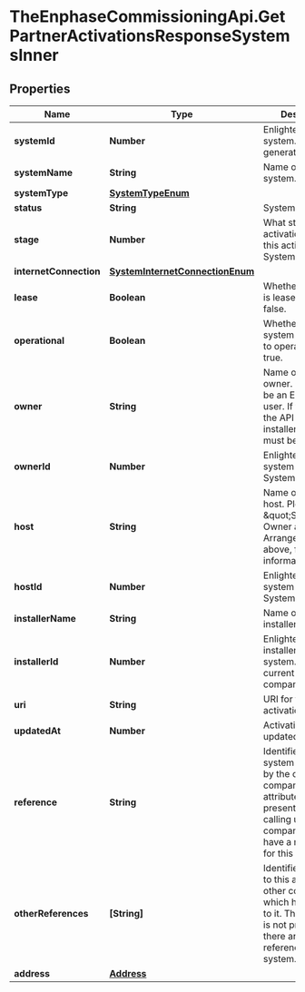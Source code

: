 # TheEnphaseCommissioningApi.GetPartnerActivationsResponseSystemsInner

## Properties

Name | Type | Description | Notes
------------ | ------------- | ------------- | -------------
**systemId** | **Number** | Enlighten ID of this system. System-generated. | [optional] 
**systemName** | **String** | Name of the system. | [optional] 
**systemType** | [**SystemTypeEnum**](SystemTypeEnum.md) |  | [optional] 
**status** | **String** | System&#39;s status. | [optional] 
**stage** | **Number** | What stage of the activation process this activation is in. System-generated. | [optional] 
**internetConnection** | [**SystemInternetConnectionEnum**](SystemInternetConnectionEnum.md) |  | [optional] 
**lease** | **Boolean** | Whether the system is leased. Default false. | [optional] 
**operational** | **Boolean** | Whether this system is permitted to operate. Default true. | [optional] 
**owner** | **String** | Name of the system owner. Owner must be an Enlighten user. If the user of the API is a self-installer, the owner must be himself. | [optional] 
**ownerId** | **Number** | Enlighten ID of this system owner. System-generated. | [optional] 
**host** | **String** | Name of the system host. Please see \&quot;Specifying an Owner and Lease Arrangement\&quot;, above, for more information. | [optional] 
**hostId** | **Number** | Enlighten ID of this system host. System-generated. | [optional] 
**installerName** | **String** | Name of the installer. | [optional] 
**installerId** | **Number** | Enlighten ID of the installer of this system. Defaults to current user&#39;s company ID. | [optional] 
**uri** | **String** | URI for this activation. | [optional] 
**updatedAt** | **Number** | Activation last updated timestamp. | [optional] 
**reference** | **String** | Identifier of this system as provided by the calling user&#39;s company. This attribute is not present if the calling user&#39;s company does not have a reference for this system. | [optional] 
**otherReferences** | **[String]** | Identifiers assigned to this activation by other companies which have access to it. This attribute is not present if there are no other references for this system. | [optional] 
**address** | [**Address**](Address.md) |  | [optional] 


